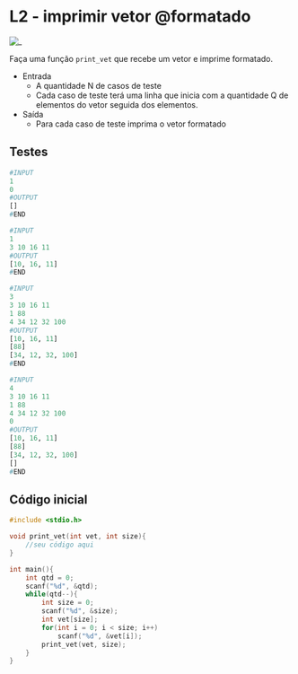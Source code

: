 # L2 - imprimir vetor @formatado

![_](https://raw.githubusercontent.com/qxcodefup/arcade/master/base/formatado/cover.jpg)

Faça uma função `print_vet` que recebe um vetor e imprime formatado.

- Entrada
  - A quantidade N de casos de teste
  - Cada caso de teste terá uma linha que inicia com a quantidade Q de elementos do vetor seguida dos elementos.
- Saída
  - Para cada caso de teste imprima o vetor formatado

## Testes

``` py
#INPUT
1
0
#OUTPUT
[]
#END

#INPUT
1
3 10 16 11
#OUTPUT
[10, 16, 11]
#END

#INPUT
3
3 10 16 11
1 88
4 34 12 32 100
#OUTPUT
[10, 16, 11]
[88]
[34, 12, 32, 100]
#END

#INPUT
4
3 10 16 11
1 88
4 34 12 32 100
0
#OUTPUT
[10, 16, 11]
[88]
[34, 12, 32, 100]
[]
#END

```

## Código inicial

```c
#include <stdio.h>

void print_vet(int vet, int size){
    //seu código aqui
}

int main(){
    int qtd = 0;
    scanf("%d", &qtd);
    while(qtd--){
        int size = 0;
        scanf("%d", &size);
        int vet[size];
        for(int i = 0; i < size; i++)
            scanf("%d", &vet[i]);
        print_vet(vet, size);
    }
}
```
